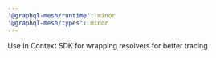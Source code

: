 ```yaml
---
'@graphql-mesh/runtime': minor
'@graphql-mesh/types': minor
---
```


Use In Context SDK for wrapping resolvers for better tracing

